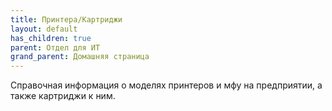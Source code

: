 ```yaml
---
title: Принтера/Картриджи
layout: default
has_children: true
parent: Отдел для ИТ
grand_parent: Домашняя страница
---
```


Справочная информация о моделях принтеров и мфу на предприятии, а также картриджи к ним.